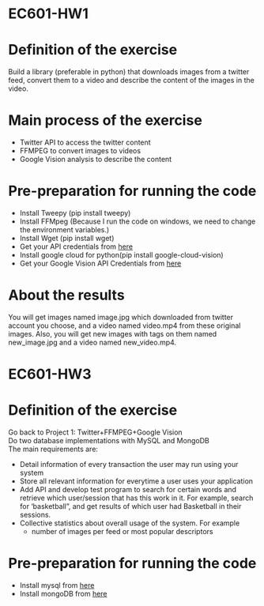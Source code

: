 # EC601-HW1
# Definition of the exercise
Build a library (preferable in python) that downloads images from a twitter feed, convert them to a video and describe the content of the images in the video.
# Main process of the exercise
* Twitter API to access the twitter content  
* FFMPEG to convert images to videos  
* Google Vision analysis to describe the content
# Pre-preparation for running the code
* Install Tweepy (pip install tweepy)  
* Install FFMpeg (Because I run the code on windows, we need to change the environment variables.)  
* Install Wget (pip install wget)  
* Get your API credentials from [here](https://developer.twitter.com/en/docs/developer-utilities)  
* Install google cloud for python(pip install google-cloud-vision)  
* Get your Google Vision API Credentials from [here](https://cloud.google.com/vision/docs/auth)
# About the results
You will get images named image.jpg which downloaded from twitter account you choose, and a video named video.mp4 from these original images. Also, you will get new images with tags on them named new_image.jpg and a video named new_video.mp4.

# EC601-HW3
# Definition of the exercise
Go back to Project 1:  Twitter+FFMPEG+Google Vision  
Do two database implementations with MySQL and MongoDB  
The main requirements are:  
* Detail information of every transaction the user may run using your system  
* Store all relevant information for everytime a user uses your application  
* Add API and develop test program to search for certain words and retrieve which user/session that has this work in it.  For example, search for ‘basketball”, and get results of which user had Basketball in their sessions.  
* Collective statistics about overall usage of the system.  For example
  * number of images per feed or most popular descriptors
# Pre-preparation for running the code
* Install mysql from [here](https://www.mysql.com/downloads/)
* Install mongoDB from [here](https://www.mongodb.com/download-center/community?jmp=nav)
